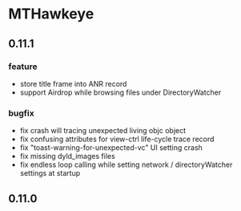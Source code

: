 # MTHawkeye

## 0.11.1

### feature
- store title frame into ANR record
- support Airdrop while browsing files under DirectoryWatcher

### bugfix
- fix crash will tracing unexpected living objc object
- fix confusing attributes for view-ctrl life-cycle trace record
- fix "toast-warning-for-unexpected-vc" UI setting crash
- fix missing dyld_images files
- fix endless loop calling while setting network / directoryWatcher settings at startup

## 0.11.0
